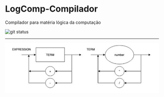 # LogComp-Compilador
Compilador para matéria lógica da computação

![git status](http://3.129.230.99/svg/BrunoFNRodrigues/LogComp-Compilador/)

---
![alt text](img/roteiro2.png "Diagrama Sintatico")
